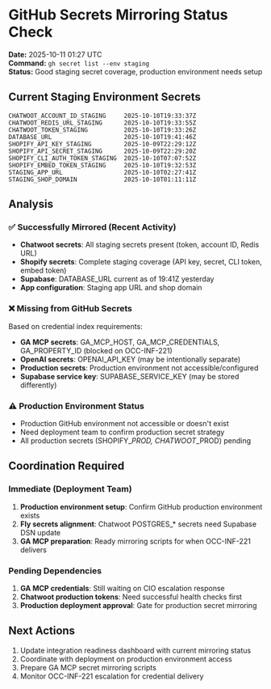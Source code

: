 # GitHub Secrets Mirroring Status Check
**Date:** 2025-10-11 01:27 UTC  
**Command:** `gh secret list --env staging`  
**Status:** Good staging secret coverage, production environment needs setup  

## Current Staging Environment Secrets
```
CHATWOOT_ACCOUNT_ID_STAGING     2025-10-10T19:33:37Z
CHATWOOT_REDIS_URL_STAGING      2025-10-10T19:33:55Z
CHATWOOT_TOKEN_STAGING          2025-10-10T19:33:26Z
DATABASE_URL                    2025-10-10T19:41:46Z
SHOPIFY_API_KEY_STAGING         2025-10-09T22:29:12Z
SHOPIFY_API_SECRET_STAGING      2025-10-09T22:29:20Z
SHOPIFY_CLI_AUTH_TOKEN_STAGING  2025-10-10T07:07:52Z
SHOPIFY_EMBED_TOKEN_STAGING     2025-10-10T19:32:53Z
STAGING_APP_URL                 2025-10-10T02:27:41Z
STAGING_SHOP_DOMAIN             2025-10-10T01:11:11Z
```

## Analysis

### ✅ Successfully Mirrored (Recent Activity)
- **Chatwoot secrets**: All staging secrets present (token, account ID, Redis URL)
- **Shopify secrets**: Complete staging coverage (API key, secret, CLI token, embed token)
- **Supabase**: DATABASE_URL current as of 19:41Z yesterday
- **App configuration**: Staging app URL and shop domain

### ❌ Missing from GitHub Secrets
Based on credential index requirements:
- **GA MCP secrets**: GA_MCP_HOST, GA_MCP_CREDENTIALS, GA_PROPERTY_ID (blocked on OCC-INF-221)
- **OpenAI secrets**: OPENAI_API_KEY (may be intentionally separate)
- **Production secrets**: Production environment not accessible/configured
- **Supabase service key**: SUPABASE_SERVICE_KEY (may be stored differently)

### ⚠️ Production Environment Status
- Production GitHub environment not accessible or doesn't exist
- Need deployment team to confirm production secret strategy
- All production secrets (SHOPIFY_*_PROD, CHATWOOT_*_PROD) pending

## Coordination Required

### Immediate (Deployment Team)
1. **Production environment setup**: Confirm GitHub production environment exists
2. **Fly secrets alignment**: Chatwoot POSTGRES_* secrets need Supabase DSN update
3. **GA MCP preparation**: Ready mirroring scripts for when OCC-INF-221 delivers

### Pending Dependencies
1. **GA MCP credentials**: Still waiting on CIO escalation response
2. **Chatwoot production tokens**: Need successful health checks first
3. **Production deployment approval**: Gate for production secret mirroring

## Next Actions
1. Update integration readiness dashboard with current mirroring status
2. Coordinate with deployment on production environment access
3. Prepare GA MCP secret mirroring scripts
4. Monitor OCC-INF-221 escalation for credential delivery